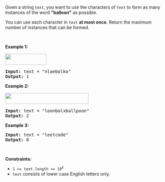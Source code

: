 Given a string `` text ``, you want to use the characters of `` text `` to form as many instances of the word __"balloon"__ as possible.

You can use each character in `` text `` __at most once__. Return the maximum number of instances that can be formed.

&nbsp;

__Example 1:__

<strong><img alt="" src="https://assets.leetcode.com/uploads/2019/09/05/1536_ex1_upd.JPG" style="width: 132px; height: 35px;"/></strong>

<pre>
<strong>Input:</strong> text = "nlaebolko"
<strong>Output:</strong> 1
</pre>

__Example 2:__

<strong><img alt="" src="https://assets.leetcode.com/uploads/2019/09/05/1536_ex2_upd.JPG" style="width: 267px; height: 35px;"/></strong>

<pre>
<strong>Input:</strong> text = "loonbalxballpoon"
<strong>Output:</strong> 2
</pre>

__Example 3:__

<pre>
<strong>Input:</strong> text = "leetcode"
<strong>Output:</strong> 0
</pre>

&nbsp;

__Constraints:__

*   <code>1 &lt;= text.length &lt;= 10<sup>4</sup></code>
*   `` text `` consists of lower case English letters only.